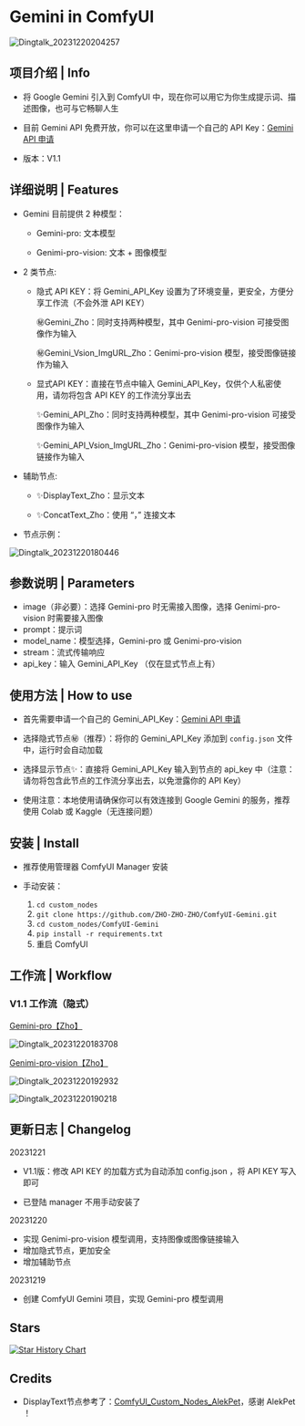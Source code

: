 # Gemini in ComfyUI



![Dingtalk_20231220204257](https://github.com/ZHO-ZHO-ZHO/ComfyUI-Gemini/assets/140084057/07c68b08-858b-4233-a48b-1069552fc8d8)





## 项目介绍 | Info

- 将 Google Gemini 引入到 ComfyUI 中，现在你可以用它为你生成提示词、描述图像，也可与它畅聊人生

- 目前 Gemini API 免费开放，你可以在这里申请一个自己的 API Key：[Gemini API 申请](https://makersuite.google.com/app/apikey)

- 版本：V1.1

## 详细说明 | Features

- Gemini 目前提供 2 种模型：

   - Gemini-pro: 文本模型

   - Genimi-pro-vision: 文本 + 图像模型

- 2 类节点:

   - 隐式 API KEY：将 Gemini_API_Key 设置为了环境变量，更安全，方便分享工作流（不会外泄 API KEY）
     
       ㊙️Gemini_Zho：同时支持两种模型，其中 Genimi-pro-vision 可接受图像作为输入
     
       ㊙️Gemini_Vsion_ImgURL_Zho：Genimi-pro-vision 模型，接受图像链接作为输入

   - 显式API KEY：直接在节点中输入 Gemini_API_Key，仅供个人私密使用，请勿将包含 API KEY 的工作流分享出去
     
       ✨Gemini_API_Zho：同时支持两种模型，其中 Genimi-pro-vision 可接受图像作为输入
  
       ✨Gemini_API_Vsion_ImgURL_Zho：Genimi-pro-vision 模型，接受图像链接作为输入

- 辅助节点:

   - ✨DisplayText_Zho：显示文本
     
   - ✨ConcatText_Zho：使用 “，” 连接文本

- 节点示例：

![Dingtalk_20231220180446](https://github.com/ZHO-ZHO-ZHO/ComfyUI-Gemini/assets/140084057/3cba8d69-09bb-470c-940c-7f796c869d63)

## 参数说明 | Parameters

- image（非必要）：选择 Gemini-pro 时无需接入图像，选择 Genimi-pro-vision 时需要接入图像
- prompt：提示词
- model_name：模型选择，Gemini-pro 或 Genimi-pro-vision
- stream：流式传输响应
- api_key：输入 Gemini_API_Key （仅在显式节点上有）

## 使用方法 | How to use

- 首先需要申请一个自己的 Gemini_API_Key：[Gemini API 申请](https://makersuite.google.com/app/apikey) 

- 选择隐式节点㊙️（推荐）：将你的 Gemini_API_Key 添加到 `config.json` 文件中，运行时会自动加载

- 选择显示节点✨：直接将 Gemini_API_Key 输入到节点的 api_key 中（注意：请勿将包含此节点的工作流分享出去，以免泄露你的 API Key）

- 使用注意：本地使用请确保你可以有效连接到 Google Gemini 的服务，推荐使用 Colab 或 Kaggle（无连接问题）

## 安装 | Install

- 推荐使用管理器 ComfyUI Manager 安装

- 手动安装：
    1. `cd custom_nodes`
    2. `git clone https://github.com/ZHO-ZHO-ZHO/ComfyUI-Gemini.git`
    3. `cd custom_nodes/ComfyUI-Gemini`
    4. `pip install -r requirements.txt`
    5. 重启 ComfyUI

## 工作流 | Workflow

### V1.1 工作流（隐式）

[Gemini-pro【Zho】](https://github.com/ZHO-ZHO-ZHO/ComfyUI-Gemini/blob/main/Gemini_workflows/Gemini-pro%E3%80%90Zho%E3%80%91.json) 

![Dingtalk_20231220183708](https://github.com/ZHO-ZHO-ZHO/ComfyUI-Gemini/assets/140084057/7f0e222a-2de4-4c5b-883a-2172667d1d5b)

[Genimi-pro-vision【Zho】](https://github.com/ZHO-ZHO-ZHO/ComfyUI-Gemini/blob/main/Gemini_workflows/Gemini-pro-vision%E3%80%90Zho%E3%80%91.json)

![Dingtalk_20231220192932](https://github.com/ZHO-ZHO-ZHO/ComfyUI-Gemini/assets/140084057/db4f4bf6-a0cf-42af-ac5a-7e2afd1bda93)

![Dingtalk_20231220190218](https://github.com/ZHO-ZHO-ZHO/ComfyUI-Gemini/assets/140084057/5bb57f7b-f00f-454a-9435-c1b8a02ae71a)


## 更新日志 | Changelog

20231221

- V1.1版：修改 API KEY 的加载方式为自动添加 config.json ，将 API KEY 写入即可
  
- 已登陆 manager 不用手动安装了

20231220

- 实现 Genimi-pro-vision 模型调用，支持图像或图像链接输入
- 增加隐式节点，更加安全
- 增加辅助节点

20231219

- 创建 ComfyUI Gemini 项目，实现 Gemini-pro 模型调用


## Stars 

[![Star History Chart](https://api.star-history.com/svg?repos=ZHO-ZHO-ZHO/ComfyUI-Gemini&type=Timeline)](https://star-history.com/#ZHO-ZHO-ZHO/ComfyUI-Gemini&Timeline)


## Credits

- DisplayText节点参考了：[ComfyUI_Custom_Nodes_AlekPet](https://github.com/AlekPet/ComfyUI_Custom_Nodes_AlekPet)，感谢 AlekPet ！
